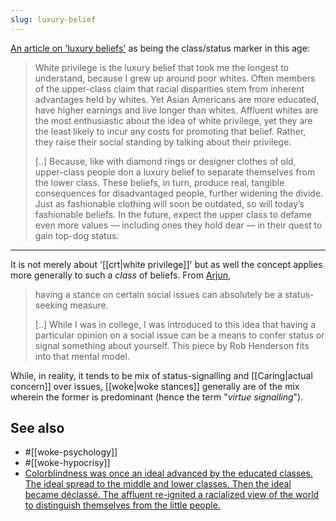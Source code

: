 ```yaml
---
slug: luxury-belief
---
```



[An article on 'luxury beliefs'](https://nypost.com/2019/08/17/luxury-beliefs-are-the-latest-status-symbol-for-rich-americans/) as being the class/status marker in this age:

> White privilege is the luxury belief that took me the longest to understand, because I grew up around poor whites. Often members of the upper-class claim that racial disparities stem from inherent advantages held by whites. Yet Asian Americans are more educated, have higher earnings and live longer than whites. Affluent whites are the most enthusiastic about the idea of white privilege, yet they are the least likely to incur any costs for promoting that belief. Rather, they raise their social standing by talking about their privilege.
> 
> \[..\] Because, like with diamond rings or designer clothes of old, upper-class people don a luxury belief to separate themselves from the lower class. These beliefs, in turn, produce real, tangible consequences for disadvantaged people, further widening the divide. Just as fashionable clothing will soon be outdated, so will today’s fashionable beliefs. In the future, expect the upper class to defame even more values — including ones they hold dear — in their quest to gain top-dog status.

---

It is not merely about '[[crt|white privilege]]' but as well the concept applies more generally to such a *class* of beliefs. From [Arjun](https://web.archive.org/web/20210922014844/https://www.arjunananthkrishnan.com/post/luxury-beliefs),

> having a stance on certain social issues can absolutely be a status-seeking measure.
> 
> \[..\] While I was in college, I was introduced to this idea that having a particular opinion on a social issue can be a means to confer status or signal something about yourself. This piece by Rob Henderson fits into that mental model.

While, in reality, it tends to be mix of status-signalling and [[Caring|actual concern]] over issues, [[woke|woke stances]] generally are of the mix wherein the former is predominant (hence the term "*virtue signalling*").

## See also

- #[[woke-psychology]]
- #[[woke-hypocrisy]]
- [Colorblindness was once an ideal advanced by the educated classes. The ideal spread to the middle and lower classes. Then the ideal became déclassé. The affluent re-ignited a racialized view of the world to distinguish themselves from the little people.](https://twitter.com/robkhenderson/status/1706676989984145713)
